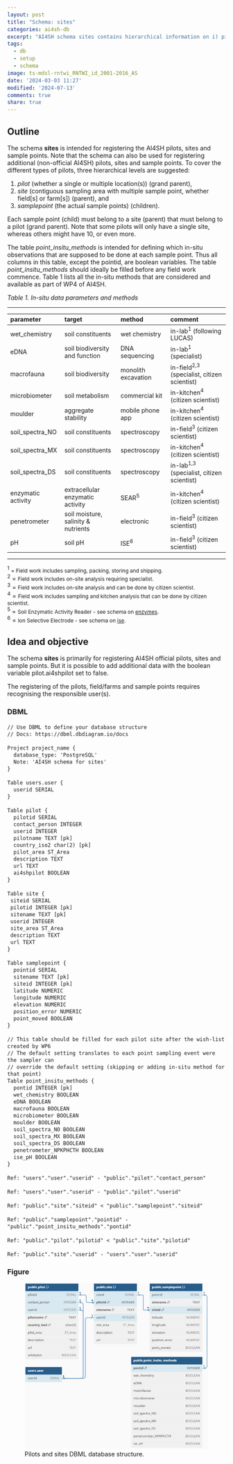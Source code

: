 ```yaml
---
layout: post
title: "Schema: sites"
categories: ai4sh-db
excerpt: "AI4SH schema sites contains hierarchical information on i) pilot sites, divided into ii) fields/farms and iii) individual sample points."
tags:
  - db
  - setup
  - schema
image: ts-mdsl-rntwi_RNTWI_id_2001-2016_AS
date: '2024-03-03 11:27'
modified: '2024-07-13'
comments: true
share: true
---
```


## Outline

The schema **sites** is intended for registering the AI4SH pilots, sites and sample points. Note that the schema can also be used for registering additional (non-official AI4SH) pilots, sites and sample points. To cover the different types of pilots, three hierarchical levels are suggested:

1. _pilot_ (whether a single or multiple location(s)) (grand parent),
2. _site_ (contiguous sampling area with multiple sample point, whether field[s] or farm[s]) (parent), and
3. _samplepoint_ (the actual sample points) (children).

Each sample point (child) must belong to a site (parent) that must belong to a pilot (grand parent). Note that some pilots will only have a single site, whereas others might have 10, or even more.

The table _point_insitu_methods_ is intended for defining which in-situ observations that are supposed to be done at each sample point. Thus all columns in this table, except the pointid, are boolean variables. The table _point_insitu_methods_ should ideally be filled before any field work commence. Table 1 lists all the in-situ methods that are considered and available as part of WP4 of AI4SH.

_Table 1. In-situ data parameters and methods_

___________________________________________________________

| parameter | target | method | comment |
| :--------- | :--------- | :--------- | :--------- |
| wet_chemistry | soil constituents | wet chemistry | in-lab<sup>1</sup> (following LUCAS) |
| eDNA | soil biodiversity and function | DNA sequencing | in-lab<sup>1</sup> (specialist) |
| macrofauna | soil biodiversity | monolith excavation | in-field<sup>2,3</sup> (specialist, citizen scientist) |
| microbiometer | soil metabolism | commercial kit | in-kitchen<sup>4</sup> (citizen scientist) |
| moulder | aggregate stability | mobile phone app | in-kitchen<sup>4</sup> (citizen scientist) |
| soil_spectra_NO | soil constituents | spectroscopy | in-field<sup>3</sup> (citizen scientist) |
| soil_spectra_MX | soil constituents | spectroscopy | in-kitchen<sup>4</sup> (citizen scientist) |
| soil_spectra_DS | soil constituents | spectroscopy | in-lab<sup>1,3</sup> (specialist, citizen scientist)|
| enzymatic activity | extracellular enzymatic activity | SEAR<sup>5</sup> | in-kitchen<sup>4</sup> (citizen scientist) |
| penetrometer | soil moisture, salinity & nutrients | electronic | in-field<sup>3</sup> (citizen scientist) |
| pH | soil pH | ISE<sup>6</sup> | in-field<sup>3</sup> (citizen scientist) |

___________________________________________________________

<sup>1</sup> <span style="font-size:0.85em;">= Field work includes sampling, packing, storing and shipping.</span><br>
<sup>2</sup> = <span style="font-size:0.85em;">Field work includes on-site analysis requiring specialist.</span><br>
<sup>3</sup> = <span style="font-size:0.85em;">Field work includes on-site analysis and can be done by citizen scientist.</span><br>
<sup>4</sup> = <span style="font-size:0.85em;">Field work includes sampling and kitchen analysis that can be done by citizen scientist.</span><br>
<sup>5</sup> = <span style="font-size:0.85em;">Soil Enzymatic Activity Reader - see schema on [enzymes](../ai4sh-db_enzymes).</span><br>
<sup>6</sup> = <span style="font-size:0.85em;">Ion Selective Electrode - see schema on [ise](../ai4sh-db_ise).</span><br>

## Idea and objective

The schema **sites** is primarily for registering AI4SH official pilots, sites and sample points. But it is possible to add additional data with the boolean variable pilot.ai4shpilot set to false.

The registering of the pilots, field/farms and sample points requires recognising the responsible user(s).

### DBML

```
// Use DBML to define your database structure
// Docs: https://dbml.dbdiagram.io/docs

Project project_name {
  database_type: 'PostgreSQL'
  Note: 'AI4SH schema for sites'
}

Table users.user {
  userid SERIAL
}

Table pilot {
  pilotid SERIAL
  contact_person INTEGER
  userid INTEGER
  pilotname TEXT [pk]
  country_iso2 char(2) [pk]
  pilot_area ST_Area
  description TEXT
  url TEXT
  ai4shpilot BOOLEAN
}

Table site {
 siteid SERIAL
 pilotid INTEGER [pk]
 sitename TEXT [pk]
 userid INTEGER
 site_area ST_Area
 description TEXT
 url TEXT
}

Table samplepoint {
  pointid SERIAL
  sitename TEXT [pk]
  siteid INTEGER [pk]
  latitude NUMERIC
  longitude NUMERIC
  elevation NUMERIC
  position_error NUMERIC
  point_moved BOOLEAN
}

// This table should be filled for each pilot site after the wish-list created by WP6
// The default setting translates to each point sampling event were the sampler can
// override the default setting (skipping or adding in-situ method for that point)
Table point_insitu_methods {
  pontid INTEGER [pk]
  wet_chemistry BOOLEAN
  eDNA BOOLEAN
  macrofauna BOOLEAN
  microbiometer BOOLEAN
  moulder BOOLEAN
  soil_spectra_NO BOOLEAN
  soil_spectra_MX BOOLEAN
  soil_spectra_DS BOOLEAN
  penetrometer_NPKPHCTH BOOLEAN
  ise_pH BOOLEAN
}

Ref: "users"."user"."userid" - "public"."pilot"."contact_person"

Ref: "users"."user"."userid" - "public"."pilot"."userid"

Ref: "public"."site"."siteid" < "public"."samplepoint"."siteid"

Ref: "public"."samplepoint"."pointid" - "public"."point_insitu_methods"."pontid"

Ref: "public"."pilot"."pilotid" < "public"."site"."pilotid"

Ref: "public"."site"."userid" - "users"."user"."userid"
```

### Figure

<figure>
<a href="../../images/DBML_schema-pilots-sites.png">
<img src="../../images/DBML_schema-pilots-sites.png"></a>
<figcaption>Pilots and sites DBML database structure. </figcaption>
</figure>
